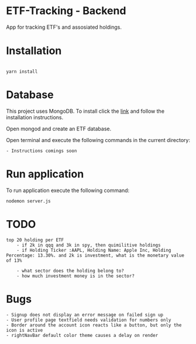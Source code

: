 # ETF-Tracking - Backend

App for tracking ETF's and assosiated holdings.


# Installation

```

yarn install

```

# Database

This project uses MongoDB. To install click the [link](https://docs.mongodb.com/manual/installation/) and follow the installation instructions.

Open mongod and create an ETF database.

Open terminal and execute the following commands in the current directory:

```
- Instructions comings soon

```
# Run application 

To run application execute the following command:

```
nodemon server.js

```

# TODO

```
top 20 holding per ETF
    - if 2k in qqq and 3k in spy, then quimilitive holdings
    - if Holding Ticker :AAPL, Holding Name: Apple Inc, Holding Percentage: 13.30%. and 2k is investment, what is the monetary value of 13%

    - what sector does the holding belong to?
    - how much investment money is in the sector?
```

# Bugs

```
- Signup does not display an error message on failed sign up
- User profile page textfield needs validation for numbers only
- Border around the account icon reacts like a button, but only the icon is active
- rightNavBar default color theme causes a delay on render

```